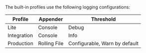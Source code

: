 The built-in profiles use the following logging configurations:

| Profile     | Appender     | Threshold
|-------------|--------------|-----
| Lite        | Console      | Debug
| Integration | Console      | Info
| Production  | Rolling File | Configurable, Warn by default
